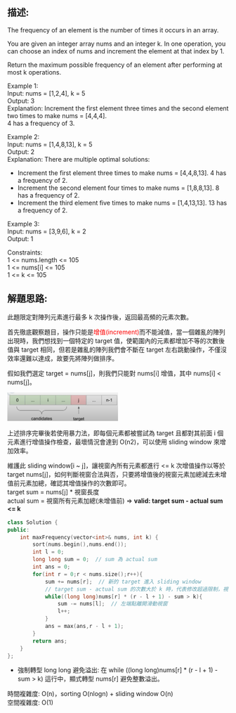 ## 描述:
The frequency of an element is the number of times it occurs in an array.

You are given an integer array nums and an integer k. In one operation, you can choose an index of nums and increment the element at that index by 1.

Return the maximum possible frequency of an element after performing at most k operations.  

Example 1:  
Input: nums = [1,2,4], k = 5  
Output: 3  
Explanation: Increment the first element three times and the second element two times to make nums = [4,4,4].  
4 has a frequency of 3.  

Example 2:  
Input: nums = [1,4,8,13], k = 5  
Output: 2  
Explanation: There are multiple optimal solutions:  
- Increment the first element three times to make nums = [4,4,8,13]. 4 has a frequency of 2.  
- Increment the second element four times to make nums = [1,8,8,13]. 8 has a frequency of 2.  
- Increment the third element five times to make nums = [1,4,13,13]. 13 has a frequency of 2.  

Example 3:  
Input: nums = [3,9,6], k = 2  
Output: 1  

Constraints:  
1 <= nums.length <= 105  
1 <= nums[i] <= 105  
1 <= k <= 105

## 解題思路:
此題限定對陣列元素進行最多 k 次操作後，返回最高頻的元素次數。  

首先徹底觀察題目，操作只能是<font color = 'red'>增值(increment)</font>而不能減值，當一個雜亂的陣列出現時，我們想找到一個特定的 target 值，使範圍內的元素都增加不等的次數後值與 target 相同，但若是雜亂的陣列我們會不斷在 target 左右跳動操作，不僅沒效率還難以達成，故要先將陣列做排序。  

假如我們選定 target = nums[j]，則我們只能對 nums[i] 增值，其中 nums[i] < nums[j]。    

<img src="image-3.png" style="width:50%; height:auto;">  

上述排序完畢後若使用暴力法，即每個元素都被嘗試為 target 且都對其前面 i 個元素進行增值操作檢查，最壞情況會達到 O(n2)，可以使用 sliding window 來增加效率。  

維護此 sliding window[i ~ j]，讓視窗內所有元素都進行 <= k 次增值操作以等於 target nums[j]，如何判斷視窗合法與否，只要將增值後的視窗元素加總減去未增值前元素加總，確認其增值操作的次數即可。  
target sum = nums[j] * 視窗長度  
actual sum = 視窗所有元素加總(未增值前)  =>  **valid: target sum - actual sum <= k**  
```C++
class Solution {
public:
    int maxFrequency(vector<int>& nums, int k) {
        sort(nums.begin(),nums.end());
        int l = 0;
        long long sum = 0;  // sum 為 actual sum
        int ans = 0;
        for(int r = 0;r < nums.size();r++){
            sum += nums[r];  // 新的 target 進入 sliding window
            // target sum - actual sum 的次數大於 k 時，代表修改超過限制，視窗不合法
            while((long long)nums[r] * (r - l + 1) - sum > k){
                sum -= nums[l];  // 左端點離開滑動視窗
                l++;
            }
            ans = max(ans,r - l + 1);
        }
        return ans;
    }
};
```
* 強制轉型 long long 避免溢出:
在 while ((long long)nums[r] * (r - l + 1) - sum > k) 這行中，顯式轉型 nums[r] 避免整數溢出。  

時間複雜度: O(n)，sorting O(nlogn) + sliding window O(n)  
空間複雜度: O(1)
